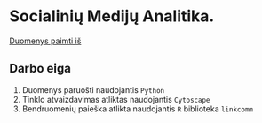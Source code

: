 # Socialinių Medijų Analitika.

[Duomenys paimti iš](https://www.svis.smm.lt/pedagogai/)

## Darbo eiga

1. Duomenys paruošti naudojantis `Python`
2. Tinklo atvaizdavimas atliktas naudojantis `Cytoscape`
3. Bendruomenių paieška atlikta naudojantis `R` biblioteka `linkcomm`
